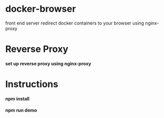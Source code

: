 # docker-browser
front end server redirect docker containers to your browser using nginx-proxy

# Reverse Proxy
#### set up reverse proxy using nginx-proxy

# Instructions
#### npm install
#### npm run demo
